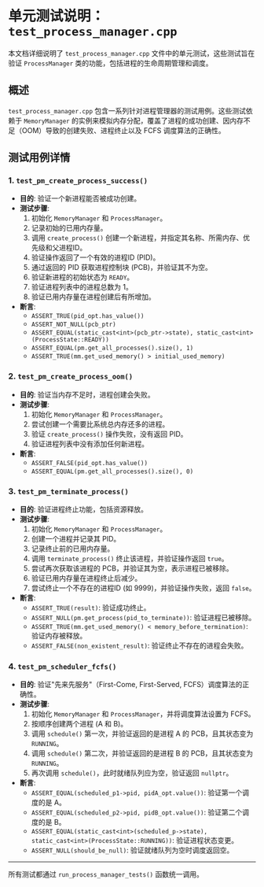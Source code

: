 # 单元测试说明：`test_process_manager.cpp`

本文档详细说明了 `test_process_manager.cpp` 文件中的单元测试，这些测试旨在验证 `ProcessManager` 类的功能，包括进程的生命周期管理和调度。

## 概述

`test_process_manager.cpp` 包含一系列针对进程管理器的测试用例。这些测试依赖于 `MemoryManager` 的实例来模拟内存分配，覆盖了进程的成功创建、因内存不足（OOM）导致的创建失败、进程终止以及 FCFS 调度算法的正确性。

## 测试用例详情

### 1. `test_pm_create_process_success()`

- **目的**: 验证一个新进程能否被成功创建。
- **测试步骤**:
    1. 初始化 `MemoryManager` 和 `ProcessManager`。
    2. 记录初始的已用内存量。
    3. 调用 `create_process()` 创建一个新进程，并指定其名称、所需内存、优先级和父进程ID。
    4. 验证操作返回了一个有效的进程ID (PID)。
    5. 通过返回的 PID 获取进程控制块 (PCB)，并验证其不为空。
    6. 验证新进程的初始状态为 `READY`。
    7. 验证进程列表中的进程总数为 1。
    8. 验证已用内存量在进程创建后有所增加。
- **断言**:
    - `ASSERT_TRUE(pid_opt.has_value())`
    - `ASSERT_NOT_NULL(pcb_ptr)`
    - `ASSERT_EQUAL(static_cast<int>(pcb_ptr->state), static_cast<int>(ProcessState::READY))`
    - `ASSERT_EQUAL(pm.get_all_processes().size(), 1)`
    - `ASSERT_TRUE(mm.get_used_memory() > initial_used_memory)`

### 2. `test_pm_create_process_oom()`

- **目的**: 验证当内存不足时，进程创建会失败。
- **测试步骤**:
    1. 初始化 `MemoryManager` 和 `ProcessManager`。
    2. 尝试创建一个需要比系统总内存还多的进程。
    3. 验证 `create_process()` 操作失败，没有返回 PID。
    4. 验证进程列表中没有添加任何新进程。
- **断言**:
    - `ASSERT_FALSE(pid_opt.has_value())`
    - `ASSERT_EQUAL(pm.get_all_processes().size(), 0)`

### 3. `test_pm_terminate_process()`

- **目的**: 验证进程终止功能，包括资源释放。
- **测试步骤**:
    1. 初始化 `MemoryManager` 和 `ProcessManager`。
    2. 创建一个进程并记录其 PID。
    3. 记录终止前的已用内存量。
    4. 调用 `terminate_process()` 终止该进程，并验证操作返回 `true`。
    5. 尝试再次获取该进程的 PCB，并验证其为空，表示进程已被移除。
    6. 验证已用内存量在进程终止后减少。
    7. 尝试终止一个不存在的进程ID (如 9999)，并验证操作失败，返回 `false`。
- **断言**:
    - `ASSERT_TRUE(result)`: 验证成功终止。
    - `ASSERT_NULL(pm.get_process(pid_to_terminate))`: 验证进程已被移除。
    - `ASSERT_TRUE(mm.get_used_memory() < memory_before_termination)`: 验证内存被释放。
    - `ASSERT_FALSE(non_existent_result)`: 验证终止不存在的进程会失败。

### 4. `test_pm_scheduler_fcfs()`

- **目的**: 验证"先来先服务"（First-Come, First-Served, FCFS）调度算法的正确性。
- **测试步骤**:
    1. 初始化 `MemoryManager` 和 `ProcessManager`，并将调度算法设置为 FCFS。
    2. 按顺序创建两个进程 (A 和 B)。
    3. 调用 `schedule()` 第一次，并验证返回的是进程 A 的 PCB，且其状态变为 `RUNNING`。
    4. 调用 `schedule()` 第二次，并验证返回的是进程 B 的 PCB，且其状态变为 `RUNNING`。
    5. 再次调用 `schedule()`，此时就绪队列应为空，验证返回 `nullptr`。
- **断言**:
    - `ASSERT_EQUAL(scheduled_p1->pid, pidA_opt.value())`: 验证第一个调度的是 A。
    - `ASSERT_EQUAL(scheduled_p2->pid, pidB_opt.value())`: 验证第二个调度的是 B。
    - `ASSERT_EQUAL(static_cast<int>(scheduled_p->state), static_cast<int>(ProcessState::RUNNING))`: 验证进程状态变更。
    - `ASSERT_NULL(should_be_null)`: 验证就绪队列为空时调度返回空。

---

所有测试都通过 `run_process_manager_tests()` 函数统一调用。 